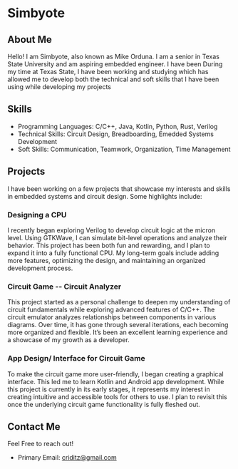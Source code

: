 # Simbyote

## About Me
Hello! I am Simbyote, also known as Mike Orduna. I am a senior in Texas State University and am aspiring embedded engineer. I have been
During my time at Texas State, I have been working and studying which has allowed me to develop both the technical and
soft skills that I have been using while developing my projects

## Skills
- Programming Languages: C/C++, Java, Kotlin, Python, Rust, Verilog
- Technical Skills: Circuit Design, Breadboarding, Emedded Systems Development
- Soft Skills: Communication, Teamwork, Organization, Time Management

## Projects
I have been working on a few projects that showcase my interests and skills in embedded systems and circuit design. Some highlights include:

### Designing a CPU
I recently began exploring Verilog to develop circuit logic at the micron level. Using GTKWave, I can simulate bit-level operations and analyze their behavior. This project has been both fun and rewarding, and I plan to expand it into a fully functional CPU. My long-term goals include adding more features, optimizing the design, and maintaining an organized development process.

### Circuit Game -- Circuit Analyzer
This project started as a personal challenge to deepen my understanding of circuit fundamentals while exploring advanced features of C/C++. The circuit emulator analyzes relationships between components in various diagrams. Over time, it has gone through several iterations, each becoming more organized and flexible. It’s been an excellent learning experience and a showcase of my growth as a developer.

### App Design/ Interface for Circuit Game
To make the circuit game more user-friendly, I began creating a graphical interface. This led me to learn Kotlin and Android app development. While this project is currently in its early stages, it represents my interest in creating intuitive and accessible tools for others to use. I plan to revisit this once the underlying circuit game functionality is fully fleshed out.

## Contact Me
Feel Free to reach out!
- Primary Email: criditz@gmail.com

